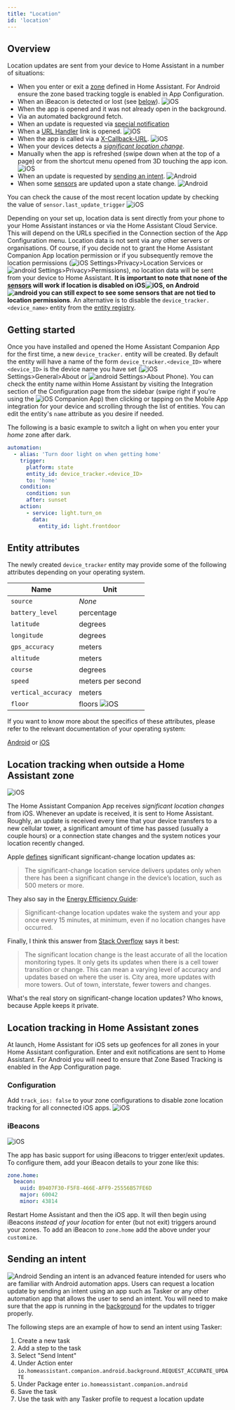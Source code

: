 ```yaml
---
title: "Location"
id: 'location'
---
```


## Overview

Location updates are sent from your device to Home Assistant in a number of situations:
*   When you enter or exit a [zone](https://www.home-assistant.io/components/zone/) defined in Home Assistant. For Android ensure the zone based tracking toggle is enabled in App Configuration.
*   When an iBeacon is detected or lost (see [below](#ibeacons)). ![iOS](/assets/apple.svg)
*   When the app is opened and it was not already open in the background.
*   Via an automated background fetch.
*   When an update is requested via [special notification](notifications/location.md)
*   When a [URL Handler](integrations/url-handler.md) link is opened. ![iOS](/assets/apple.svg)
*   When the app is called via a [X-Callback-URL](integrations/x-callback-url.md). ![iOS](/assets/apple.svg)
*   When your devices detects a [_significant location change_](#location-tracking-when-outside-a-home-assistant-zone).
*   Manually when the app is refreshed (swipe down when at the top of a page) or from the shortcut menu opened from 3D touching the app icon. ![iOS](/assets/apple.svg)
*   When an update is requested by [sending an intent](#sending-an-intent). ![Android](/assets/android.svg)
*   When some [sensors](sensors.md) are updated upon a state change. ![Android](/assets/android.svg)

You can check the cause of the most recent location update by checking the value of `sensor.last_update_trigger` ![iOS](/assets/apple.svg)

Depending on your set up, location data is sent directly from your phone to your Home Assistant instances or via the Home Assistant Cloud Service. This will depend on the URLs specified in the Connection section of the App Configuration menu. Location data is not sent via any other servers or organisations. Of course, if you decide not to grant the Home Assistant Companion App location permission or if you subsequently remove the location permissions (![iOS](/assets/apple.svg) Settings>Privacy>Location Services or ![android](/assets/android.svg) Settings>Privacy>Permissions), no location data will be sent from your device to Home Assistant. **It is important to note that none of the [sensors](sensors.md) will work if location is disabled on iOS![iOS](/assets/apple.svg), on Android ![android](/assets/android.svg) you can still expect to see some sensors that are not tied to location permissions**. An alternative is to disable the `device_tracker.<device_name>` entity from the [entity registry](https://www.home-assistant.io/integrations/config/#entity-registry).

## Getting started

Once you have installed and opened the Home Assistant Companion App for the first time, a new `device_tracker.` entity will be created. By default the entity will have a name of the form `device_tracker.<device_ID>` where `<device_ID>` is the device name you have set (![iOS](/assets/apple.svg) Settings>General>About or ![android](/assets/android.svg) Settings>About Phone). You can check the entity name within Home Assistant by visiting the Integration section of the Configuration page from the sidebar (swipe right if you're using the ![iOS](/assets/apple.svg) Companion App) then clicking or tapping on the Mobile App integration for your device and scrolling through the list of entities. You can edit the entity's `name` attribute as you desire if needed.

The following is a basic example to switch a light on when you enter your _home_ zone after dark.

```yaml
automation:
  - alias: 'Turn door light on when getting home'
    trigger:
      platform: state
      entity_id: device_tracker.<device_ID>
      to: 'home'
    condition:
      condition: sun
      after: sunset
    action:
      - service: light.turn_on
        data:
          entity_id: light.frontdoor
```

## Entity attributes
The newly created `device_tracker` entity may provide some of the following attributes depending on your operating system.

| Name              | Unit          |
|-------------------|---------------|
| `source`   |  _None_  |
| `battery_level`  |  percentage  |
| `latitude`          | degrees       |
| `longitude`         | degrees       |
| `gps_accuracy`      | meters        |
| `altitude`          | meters        |
| `course`            | degrees       |
| `speed`             | meters per second |
| `vertical_accuracy` | meters        |
| `floor`             | floors  ![iOS](/assets/apple.svg)      |

If you want to know more about the specifics of these attributes, please refer to the relevant documentation of your operating system:

[Android](https://developer.android.com/reference/android/location/Location) or
[iOS](https://developer.apple.com/documentation/corelocation/cllocation)

## Location tracking when outside a Home Assistant zone

![iOS](/assets/apple.svg)

The Home Assistant Companion App receives _significant location changes_ from iOS. Whenever an update is received, it is sent to Home Assistant. Roughly, an update is received every time that your device transfers to a new cellular tower, a significant amount of time has passed (usually a couple hours) or a connection state changes and the system notices your location recently changed.

Apple [defines][apple-location-programming-guide] significant significant-change location updates as:

> The significant-change location service delivers updates only when there has been a significant change in the device’s location, such as 500 meters or more.

They also say in the [Energy Efficiency Guide][apple-energy-guide]:

> Significant-change location updates wake the system and your app once every 15 minutes, at minimum, even if no location changes have occurred.

Finally, I think this answer from [Stack Overflow][stackoverflow] says it best:

> The significant location change is the least accurate of all the location monitoring types. It only gets its updates when there is a cell tower transition or change. This can mean a varying level of accuracy and updates based on where the user is. City area, more updates with more towers. Out of town, interstate, fewer towers and changes.

What's the real story on significant-change location updates? Who knows, because Apple keeps it private.

## Location tracking in Home Assistant zones

At launch, Home Assistant for iOS sets up geofences for all zones in your Home Assistant configuration. Enter and exit notifications are sent to Home Assistant.  For Android you will need to ensure that Zone Based Tracking is enabled in the App Configuration page.

### Configuration

Add `track_ios: false` to your zone configurations to disable zone location tracking for all connected iOS apps. ![iOS](/assets/apple.svg)

### iBeacons

![iOS](/assets/apple.svg)

The app has basic support for using iBeacons to trigger enter/exit updates. To configure them, add your iBeacon details to your zone like this:

```yaml
zone.home:
  beacon:
    uuid: B9407F30-F5F8-466E-AFF9-25556B57FE6D
    major: 60042
    minor: 43814
```

Restart Home Assistant and then the iOS app. It will then begin using iBeacons _instead of your location_ for enter (but not exit) triggers around your zones. To add an iBeacon to `zone.home` add the above under your `customize`.

[apple-energy-guide]: https://developer.apple.com/library/content/documentation/Performance/Conceptual/EnergyGuide-iOS/LocationBestPractices.html#//apple_ref/doc/uid/TP40015243-CH24-SW4
[apple-location-programming-guide]: https://developer.apple.com/library/content/documentation/UserExperience/Conceptual/LocationAwarenessPG/CoreLocation/CoreLocation.html#//apple_ref/doc/uid/TP40009497-CH2-SW9
[stackoverflow]: http://stackoverflow.com/a/13331625/486182

## Sending an intent

![Android](/assets/android.svg) Sending an intent is an advanced feature intended for users who are familiar with Android automation apps. Users can request a location update by sending an intent using an app such as Tasker or any other automation app that allows the user to send an intent. You will need to make sure that the app is running in the [background](/docs/troubleshooting/faqs#location-is-not-updating-in-android-app) for the updates to trigger properly.

The following steps are an example of how to send an intent using Tasker:

1.  Create a new task
2.  Add a step to the task
3.  Select "Send Intent"
4.  Under Action enter `io.homeassistant.companion.android.background.REQUEST_ACCURATE_UPDATE`
5.  Under Package enter `io.homeassistant.companion.android`
6.  Save the task
7.  Use the task with any Tasker profile to request a location update
